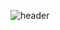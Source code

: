 ![header](https://capsule-render.vercel.app/api?type=wave&color=auto&customeColorList=17&height=300&section=header&text=Son's%20Github&fontSize=90)


<!--
**eunseongson/eunseongson** is a ✨ _special_ ✨ repository because its `README.md` (this file) appears on your GitHub profile.

Here are some ideas to get you started:

- 🔭 I’m currently working on ...
- 🌱 I’m currently learning ...
- 👯 I’m looking to collaborate on ...
- 🤔 I’m looking for help with ...
- 💬 Ask me about ...
- 📫 How to reach me: ...
- 😄 Pronouns: ...
- ⚡ Fun fact: ...
-->
